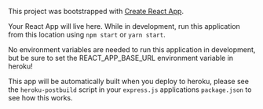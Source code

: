 This project was bootstrapped with [Create React App](https://github.com/facebook/create-react-app).

Your React App will live here.  While in development, run this application from this location using `npm start` or `yarn start`.


No environment variables are needed to run this application in development, but be sure to set the REACT_APP_BASE_URL environment variable in heroku!

This app will be automatically built when you deploy to heroku, please see the `heroku-postbuild` script in your `express.js` applications `package.json` to see how this works.
